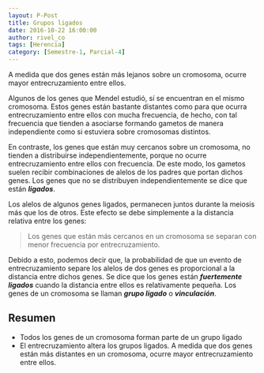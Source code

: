 ```yaml
---
layout: P-Post
title: Grupos ligados
date: 2016-10-22 16:00:00
author: rivel_co
tags: [Herencia]
category: [Semestre-1, Parcial-4]
---
```


A medida que dos genes están más lejanos sobre un cromosoma, ocurre mayor entrecruzamiento entre ellos.

Algunos de los genes que Mendel estudió, sí se encuentran en el mismo cromosoma. Estos genes están bastante distantes como para que ocurra entrecruzamiento entre ellos con mucha frecuencia, de hecho, con tal frecuencia que tienden a asociarse formando gametos de manera independiente como si estuviera sobre cromosomas distintos.

En contraste, los genes que están muy cercanos sobre un cromosoma, no tienden a distribuirse independientemente, porque no ocurre entrecruzamiento entre ellos con frecuencia. De este modo, los gametos suelen recibir combinaciones de alelos de los padres que portan dichos genes. Los genes que no se distribuyen independientemente se dice que están ***ligados***.

Los alelos de algunos genes ligados, permanecen juntos durante la meiosis más que los de otros. Este efecto se debe simplemente a la distancia relativa entre los genes: 

> Los genes que están más cercanos en un cromosoma se separan con menor frecuencia por entrecruzamiento.

Debido a esto, podemos decir que, la probabilidad de que un evento de entrecruzamiento separe los alelos de dos genes es proporcional a la distancia entre dichos genes. Se dice que los genes están ***fuertemente ligados*** cuando la distancia entre ellos es relativamente pequeña. Los genes de un cromosoma se llaman ***grupo ligado*** o ***vinculación***.

## Resumen

- Todos los genes de un cromosoma forman parte de un grupo ligado
- El entrecruzamiento altera los grupos ligados. A medida que dos genes están más distantes en un cromosoma, ocurre mayor entrecruzamiento entre ellos.